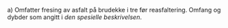 a) Omfatter fresing av asfalt på brudekke i tre før reasfaltering. Omfang og dybder som angitt i *den spesielle beskrivelsen*.

